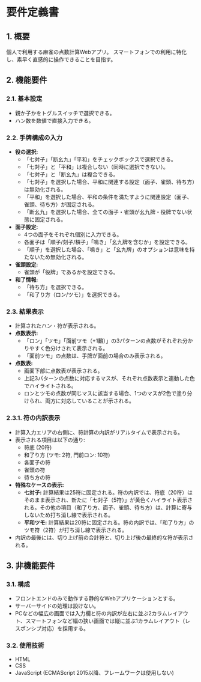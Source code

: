 # 要件定義書

## 1. 概要
個人で利用する麻雀の点数計算Webアプリ。
スマートフォンでの利用に特化し、素早く直感的に操作できることを目指す。

## 2. 機能要件
### 2.1. 基本設定
- 親か子かをトグルスイッチで選択できる。
- ハン数を数値で直接入力できる。

### 2.2. 手牌構成の入力
- **役の選択:**
  - 「七対子」「断幺九」「平和」をチェックボックスで選択できる。
  - 「七対子」と「平和」は複合しない（同時に選択できない）。
  - 「七対子」と「断幺九」は複合できる。
  - 「七対子」を選択した場合、平和に関連する設定（面子、雀頭、待ち方）は無効化される。
  - 「平和」を選択した場合、平和の条件を満たすように関連設定（面子、雀頭、待ち方）が固定される。
  - 「断幺九」を選択した場合、全ての面子・雀頭が幺九牌・役牌でない状態に固定される。
- **面子設定:**
  - 4つの面子をそれぞれ個別に入力できる。
  - 各面子は「順子/刻子/槓子」「鳴き」「幺九牌を含むか」を設定できる。
  - 「順子」を選択した場合、「鳴き」と「幺九牌」のオプションは意味を持たないため無効化される。
- **雀頭設定:**
  - 雀頭が「役牌」であるかを設定できる。
- **和了情報:**
  - 「待ち方」を選択できる。
  - 「和了り方（ロン/ツモ）」を選択できる。

### 2.3. 結果表示
- 計算されたハン・符が表示される。
- **点数表示:**
  - 「ロン」「ツモ」「面前ツモ（+1飜）」の3パターンの点数がそれぞれ分かりやすく色分けされて表示される。
  - 「面前ツモ」の点数は、手牌が面前の場合のみ表示される。
- **点数表:**
  - 画面下部に点数表が表示される。
  - 上記3パターンの点数に対応するマスが、それぞれ点数表示と連動した色でハイライトされる。
  - ロンとツモの点数が同じマスに該当する場合、1つのマスが2色で塗り分けられ、両方に対応していることが示される。

### 2.3.1. 符の内訳表示
- 計算入力エリアの右側に、符計算の内訳がリアルタイムで表示される。
- 表示される項目は以下の通り:
  - 符底 (20符)
  - 和了り方 (ツモ: 2符, 門前ロン: 10符)
  - 各面子の符
  - 雀頭の符
  - 待ち方の符
- **特殊なケースの表示:**
  - **七対子:** 計算結果は25符に固定される。符の内訳では、符底（20符）はそのまま表示され、新たに「七対子（5符）」が黄色くハイライト表示される。その他の項目（和了り方、面子、雀頭、待ち方）は、計算に寄与しないため打ち消し線で表示される。
  - **平和ツモ:** 計算結果は20符に固定される。符の内訳では、「和了り方」のツモ符（2符）が打ち消し線で表示される。
- 内訳の最後には、切り上げ前の合計符と、切り上げ後の最終的な符が表示される。

## 3. 非機能要件
### 3.1. 構成
- フロントエンドのみで動作する静的なWebアプリケーションとする。
- サーバーサイドの処理は設けない。
- PCなどの幅広の画面では入力欄と符の内訳が左右に並ぶ2カラムレイアウト、スマートフォンなど幅の狭い画面では縦に並ぶ1カラムレイアウト（レスポンシブ対応）を採用する。

### 3.2. 使用技術
- HTML
- CSS
- JavaScript (ECMAScript 2015以降、フレームワークは使用しない)
